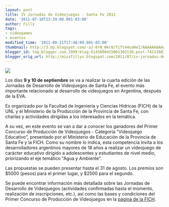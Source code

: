 ```yaml
---
layout: post
title: IV Jornadas de Videojuegos - Santa Fe 2011
date: '2011-07-18T23:39:00.001-03:00'
author: Filly
tags:
- videogames
- eventos
modified_time: '2011-08-21T17:48:09.601-03:00'
thumbnail: http://3.bp.blogspot.com/-aJ-0rN_Wkr0/TiTt44uaHeI/AAAAAAAAAg4/o5q4aufpisk/s72-c/jornadasdevideojuegos.png
blogger_id: tag:blogger.com,1999:blog-6145090415061302130.post-7421398301204353529
blogger_orig_url: http://missfillys.blogspot.com/2011/07/iv-jornadas-de-videojuegos-santa-fe.html
---
```


[![](http://3.bp.blogspot.com/-aJ-0rN_Wkr0/TiTt44uaHeI/AAAAAAAAAg4/o5q4aufpisk/s1600/jornadasdevideojuegos.png)][0]

Los días **9 y 10 de septiembre** se va a realizar la cuarta edición de las Jornadas de Desarrollo de Videojuegos de
Santa Fe, el evento más importante relacionado al desarrollo de videojuegos en Argentina, después de la EVA.

Es organizado por la Facultad de Ingeniería y Ciencias Hídricas (FICH) de la UNL y el Ministerio de la Producción de la
Provincia de Santa Fe, con charlas y actividades dirigidas a los interesados en la temática.

A su vez, en este evento se van a dar a conocer los ganadores del Primer Concurso de Producción de Videojuegos -
Categoría "Videojuego Educativo", presentado por el Ministerio de Educación de la Provincia de Santa Fe y la FICH.
Como su nombre lo indica, esta competencia invita a los desarrolladores argentinos mayores de 18 años a realizar un
videojuego de carácter educativo dirigido a adolescentes y estudiantes de nivel medio, priorizando el eje temático
"Agua y Ambiente".  

Las propuestas se pueden presentar hasta el 31 de agosto. Los premios son $5000 (pesos) para el primer lugar, y $2500
para el segundo.  

Se puede encontrar información más detallada sobre las Jornadas de Desarrollo de Videojuegos (actividades confirmadas
hasta el momento, realización de inscripciones, etc.), así como las bases y condiciones del Primer Concurso de
Producción de Videojuegos en la [página de la FICH][1].

[0]: http://3.bp.blogspot.com/-aJ-0rN_Wkr0/TiTt44uaHeI/AAAAAAAAAg4/o5q4aufpisk/s1600/jornadasdevideojuegos.png
[1]: http://fich.unl.edu.ar/jornadasvideojuegos2011/index.php